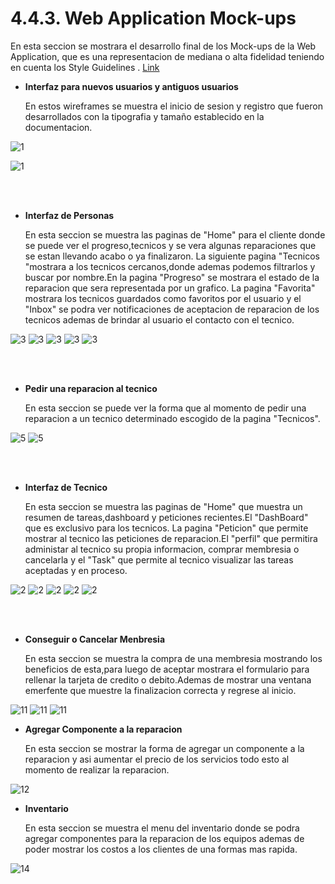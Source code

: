# 4.4.3. Web Application Mock-ups

En esta seccion se mostrara el desarrollo final de los Mock-ups de la Web Application, que es una representacion de mediana o alta fidelidad teniendo en cuenta los Style Guidelines . [Link](https://www.figma.com/file/qSyCbAqHOXsX1mVh4EX8yy/Open-Source?type=design&node-id=508%3A838&mode=design&t=c0yzJ4yiEgVpak2m-1)

* __Interfaz para nuevos usuarios y antiguos usuarios__

    En estos wireframes se muestra el inicio de sesion y registro que fueron desarrollados con la tipografia y tamaño establecido en la documentacion.




![1](/Docs/Capitulo%20IV/4.4.%20Web%20Applications%20UX/img/1.1/Login.png)

![1](/Docs/Capitulo%20IV/4.4.%20Web%20Applications%20UX/img/1.1/Register.png)

<br></br>

* __Interfaz de Personas__

    En esta seccion se muestra las paginas de "Home" para el cliente donde se puede ver el progreso,tecnicos y se vera algunas reparaciones que se estan llevando acabo o ya finalizaron. La siguiente pagina "Tecnicos "mostrara a los tecnicos cercanos,donde ademas podemos filtrarlos y buscar por nombre.En la pagina "Progreso" se mostrara el estado de la reparacion que sera representada por un grafico. La pagina "Favorita" mostrara los tecnicos guardados como favoritos por el usuario y  el "Inbox" se podra ver notificaciones de aceptacion de reparacion de los tecnicos ademas de brindar al usuario el contacto con el tecnico.

![3](/Docs/Capitulo%20IV/4.4.%20Web%20Applications%20UX/img/3.3/Home.png)
![3](/Docs/Capitulo%20IV/4.4.%20Web%20Applications%20UX/img/3.3/Home-1.png)
![3](/Docs/Capitulo%20IV/4.4.%20Web%20Applications%20UX/img/3.3/Home-2.png)
![3](/Docs/Capitulo%20IV/4.4.%20Web%20Applications%20UX/img/3.3/Home-3.png)
![3](/Docs/Capitulo%20IV/4.4.%20Web%20Applications%20UX/img/3.3/Home-4.png)

<br></br>

* __Pedir una reparacion al tecnico__

    En esta seccion se puede ver la forma que al momento de pedir una reparacion a un tecnico determinado escogido de la pagina "Tecnicos".

![5](/Docs/Capitulo%20IV/4.4.%20Web%20Applications%20UX/img/5.5/Home-1.png)
![5](/Docs/Capitulo%20IV/4.4.%20Web%20Applications%20UX/img/5.5/Home-2.png)



<br></br>

* __Interfaz de Tecnico__

    En esta seccion se muestra las paginas de "Home" que muestra un resumen de tareas,dashboard y peticiones recientes.El "DashBoard" que es exclusivo para los tecnicos. La pagina "Peticion" que permite mostrar al tecnico las peticiones de reparacion.El "perfil" que permitira administar al tecnico su propia informacion, comprar membresia o cancelarla y el "Task" que permite al tecnico visualizar las tareas aceptadas y en proceso.

![2](/Docs/Capitulo%20IV/4.4.%20Web%20Applications%20UX/img/2.2/Home.png)
![2](/Docs/Capitulo%20IV/4.4.%20Web%20Applications%20UX/img/2.2/Home-1.png)
![2](/Docs/Capitulo%20IV/4.4.%20Web%20Applications%20UX/img/2.2/Home-2.png)
![2](/Docs/Capitulo%20IV/4.4.%20Web%20Applications%20UX/img/2.2/Home-3.png)
![2](/Docs/Capitulo%20IV/4.4.%20Web%20Applications%20UX/img/2.2/Home-4.png)


<br></br>

* __Conseguir o Cancelar Menbresia__

    En esta seccion se muestra la compra de una membresia mostrando los beneficios de esta,para luego de aceptar mostrara el formulario para rellenar la tarjeta de credito o debito.Ademas de mostrar una ventana emerfente que muestre la finalizacion correcta y regrese al inicio.

![11](/Docs/Capitulo%20IV/4.4.%20Web%20Applications%20UX/img/11.11/Home-2.png)
![11](/Docs/Capitulo%20IV/4.4.%20Web%20Applications%20UX/img/11.11/Home-3.png)
![11](/Docs/Capitulo%20IV/4.4.%20Web%20Applications%20UX/img/11.11/Home-4.png)

* __Agregar Componente a la reparacion__

    En esta seccion se mostrar la forma de agregar un componente a la reparacion y asi aumentar el precio de los servicios todo esto al momento de realizar la reparacion.

![12](/Docs/Capitulo%20IV/4.4.%20Web%20Applications%20UX/img/12.12/Home-4.png)

* __Inventario__

    En esta seccion se muestra el menu del inventario donde se podra agregar componentes para la reparacion de los equipos ademas de poder mostrar los costos a los clientes de una formas mas rapida.

![14](/Docs/Capitulo%20IV/4.4.%20Web%20Applications%20UX/img/14.14/Home-2.png)

